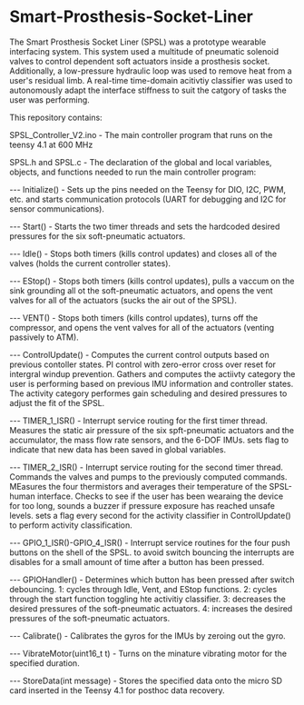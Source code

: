 # Smart-Prosthesis-Socket-Liner
The Smart Prosthesis Socket Liner (SPSL) was a prototype wearable interfacing system. This system used a multitude of pneumatic solenoid valves to control dependent soft actuators inside a prosthesis socket. Additionally, a low-pressure hydraulic loop was used to remove heat from a user's residual limb. A real-time time-domain acitivtiy classifier was used to autonomously adapt the interface stiffness to suit the catgory of tasks the user was performing.

This repository contains:

SPSL_Controller_V2.ino - The main controller program that runs on the teensy 4.1 at 600 MHz

SPSL.h and SPSL.c - The declaration of the global and local variables, objects, and functions needed to run the main controller program:

--- Initialize() - Sets up the pins needed on the Teensy for DIO, I2C, PWM, etc. and starts communication protocols (UART for debugging and I2C for sensor communications).

--- Start() - Starts the two timer threads and sets the hardcoded desired pressures for the six soft-pneumatic actuators.

--- Idle() - Stops both timers (kills control updates) and closes all of the valves (holds the current controller states).

--- EStop() - Stops both timers (kills control updates), pulls a vaccum on the sink grounding all ot the soft-pneumatic actuators, and opens the vent valves for all of the actuators (sucks the air out of the SPSL).

--- VENT() - Stops both timers (kills control updates), turns off the compressor, and opens the vent valves for all of the actuators (venting passively to ATM).

--- ControlUpdate() - Computes the current control outputs based on previous contoller states. PI control with zero-error cross over reset for intergral windup prevention. Gathers and computes the actiivty category the user is performing based on previous IMU information and controller states. The activity category performes gain scheduling and desired pressures to adjust the fit of the SPSL.

--- TIMER_1_ISR() - Interrupt service routing for the first timer thread. Measures the static air pressure of the six spft-pneumatic actuators and the accumulator, the mass flow rate sensors, and the 6-DOF IMUs. sets flag to indicate that new data has been saved in global variables.

--- TIMER_2_ISR() - Interrupt service routing for the second timer thread. Commands the valves and pumps to the previously computed commands. MEasures the four thermistors and averages their temperature of the SPSL-human interface. Checks to see if the user has been wearaing the device for too long, sounds a buzzer if pressure exposure has reached unsafe levels. sets a flag every second for the activity classifier in ControlUpdate() to perform activity classification.

--- GPIO_1_ISR()-GPIO_4_ISR() -  Interrupt service routines for the four push buttons on the shell of the SPSL. to avoid switch bouncing the interrupts are disables for a small amount of time after a button has been pressed.

--- GPIOHandler() - Determines which button has been pressed after switch debouncing. 1: cycles through Idle, Vent, and EStop functions. 2: cycles through the start function toggling hte activitiy classifier. 3: decreases the desired pressures of the soft-pneumatic actuators. 4: increases the desired pressures of the soft-pneumatic actuators.

--- Calibrate() - Calibrates the gyros for the IMUs by zeroing out the gyro.

--- VibrateMotor(uint16_t t) - Turns on the minature vibrating motor for the specified duration.

--- StoreData(int message) - Stores the specified data onto the micro SD card inserted in the Teensy 4.1 for posthoc data recovery.
